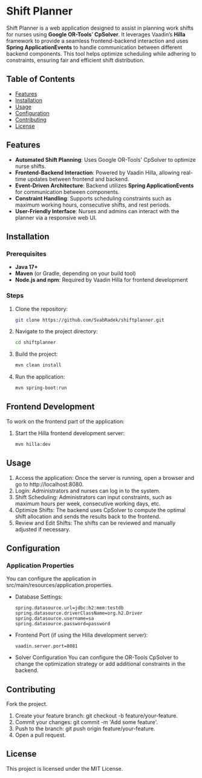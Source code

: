 # Shift Planner
Shift Planner is a web application designed to assist in planning work shifts for nurses using **Google OR-Tools**’ **CpSolver**. It leverages Vaadin’s **Hilla** framework to provide a seamless frontend-backend interaction and uses **Spring ApplicationEvents** to handle communication between different backend components. This tool helps optimize scheduling while adhering to constraints, ensuring fair and efficient shift distribution.

## Table of Contents
- [Features](#features)
- [Installation](#installation)
- [Usage](#usage)
- [Configuration](#configuration)
- [Contributing](#contributing)
- [License](#license)

## Features
- **Automated Shift Planning**: Uses Google OR-Tools' CpSolver to optimize nurse shifts.
- **Frontend-Backend Interaction**: Powered by Vaadin Hilla, allowing real-time updates between frontend and backend.
- **Event-Driven Architecture**: Backend utilizes **Spring ApplicationEvents** for communication between components.
- **Constraint Handling**: Supports scheduling constraints such as maximum working hours, consecutive shifts, and rest periods.
- **User-Friendly Interface**: Nurses and admins can interact with the planner via a responsive web UI.

## Installation

### Prerequisites
- **Java 17+**
- **Maven** (or Gradle, depending on your build tool)
- **Node.js and npm**: Required by Vaadin Hilla for frontend development

### Steps
1. Clone the repository:
   ```bash
   git clone https://github.com/SvabRadek/shiftplanner.git
    ```
2. Navigate to the project directory:
   ```bash
   cd shiftplanner
   ```
3. Build the project:
   ```bash
   mvn clean install
   ```
4. Run the application:
   ```bash
   mvn spring-boot:run
   ```
## Frontend Development
To work on the frontend part of the application:

1. Start the Hilla frontend development server:
   ```bash
   mvn hilla:dev
   ```
## Usage
1. Access the application: Once the server is running, open a browser and go to http://localhost:8080.
2. Login: Administrators and nurses can log in to the system.
3. Shift Scheduling: Administrators can input constraints, such as maximum hours per week, consecutive working days, etc.
4. Optimize Shifts: The backend uses CpSolver to compute the optimal shift allocation and sends the results back to the frontend.
5. Review and Edit Shifts: The shifts can be reviewed and manually adjusted if necessary.

## Configuration
### Application Properties
You can configure the application in src/main/resources/application.properties.

- Database Settings:
   ```properties
   spring.datasource.url=jdbc:h2:mem:testdb
   spring.datasource.driverClassName=org.h2.Driver
   spring.datasource.username=sa
   spring.datasource.password=password
   ```
- Frontend Port (if using the Hilla development server):

   ```properties
   vaadin.server.port=8081
   ```

- Solver Configuration
You can configure the OR-Tools CpSolver to change the optimization strategy or add additional constraints in the backend.

## Contributing
Fork the project.
1. Create your feature branch: git checkout -b feature/your-feature.
2. Commit your changes: git commit -m 'Add some feature'.
3. Push to the branch: git push origin feature/your-feature.
4. Open a pull request.

## License
This project is licensed under the MIT License.
